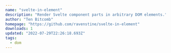 ```yaml
---
name: "svelte-in-element"
description: "Render Svelte component parts in arbitrary DOM elements."
author: "Ten Bitcomb"
homepage: "https://github.com/ravenstine/svelte-in-element"
downloads: 1
updated: "2022-07-29T22:26:18.693Z"
tags: 
  - dom
---
```

